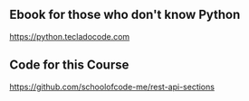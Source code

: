 ## Ebook for those who don't know Python
https://python.tecladocode.com

## Code for this Course
https://github.com/schoolofcode-me/rest-api-sections